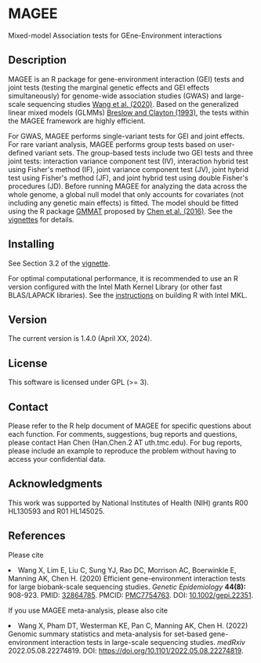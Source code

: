 # MAGEE
Mixed-model Association tests for GEne-Environment interactions

## Description
MAGEE is an R package for gene-environment interaction (GEI) tests and joint tests (testing the marginal genetic effects and GEI effects simultaneously) for genome-wide association studies (GWAS) and large-scale sequencing studies <a href="https://doi.org/10.1002/gepi.22351">Wang et al. (2020)</a>. Based on the generalized linear mixed models (GLMMs) <a href="https://doi.org/10.1080/01621459.1993.10594284">Breslow and Clayton (1993)</a>, the tests within the MAGEE framework are highly efficient. 

For GWAS, MAGEE performs single-variant tests for GEI and joint effects. For rare variant analysis, MAGEE performs group tests based on user-defined variant sets. The group-based tests include two GEI tests and three joint tests: interaction variance component test (IV), interaction hybrid test using Fisher's method (IF), joint variance component test (JV), joint hybrid test using Fisher's method (JF), and joint hybrid test using double Fisher's procedures (JD). Before running MAGEE for analyzing the data across the whole genome, a global null model that only accounts for covariates (not including any genetic main effects) is fitted. The model should be fitted using the R package <a href="https://CRAN.R-project.org/package=GMMAT">GMMAT</a> proposed by <a href="https://doi.org/10.1016/j.ajhg.2016.02.012">Chen et al. (2016)</a>. See the <a href="https://github.com/large-scale-gxe-methods/MAGEE/blob/master/inst/doc/MAGEE.pdf">vignettes</a> for details.

## Installing
See Section 3.2 of the <a href="https://github.com/large-scale-gxe-methods/MAGEE/blob/master/inst/doc/MAGEE.pdf">vignette</a>.

For optimal computational performance, it is recommended to use an R version configured with the Intel Math Kernel Library (or other fast BLAS/LAPACK libraries). See the <a href="https://www.intel.com/content/www/us/en/developer/articles/technical/using-onemkl-with-r.html">instructions</a> on building R with Intel MKL.

## Version
The current version is 1.4.0 (April XX, 2024).

## License
This software is licensed under GPL (>= 3).

## Contact
Please refer to the R help document of MAGEE for specific questions about each function. For comments, suggestions, bug reports and questions, please contact Han Chen (Han.Chen.2 AT uth.tmc.edu). For bug reports, please include an example to reproduce the problem without having to access your confidential data.

## Acknowledgments
This work was supported by National Institutes of Health (NIH) grants R00 HL130593 and R01 HL145025.

## References
<p>Please cite
<li>Wang X, Lim E, Liu C, Sung YJ, Rao DC, Morrison AC, Boerwinkle E, Manning AK, Chen H. (2020) Efficient gene-environment interaction tests for large biobank-scale sequencing studies. <em>Genetic Epidemiology</em> <b>44(8):</b> 908-923. PMID: <a href="https://www.ncbi.nlm.nih.gov/pubmed/32864785">32864785</a>. PMCID: <a href="https://www.ncbi.nlm.nih.gov/pmc/articles/PMC7754763/">PMC7754763</a>. DOI: <a href="https://doi.org/10.1002/gepi.22351">10.1002/gepi.22351</a>.</li></p>
<p>If you use MAGEE meta-analysis, please also cite
<li>Wang X, Pham DT, Westerman KE, Pan C, Manning AK, Chen H. (2022) Genomic summary statistics and meta-analysis for set-based gene-environment interaction tests in large-scale sequencing studies. <em>medRxiv</em> 2022.05.08.22274819. DOI: <a href="https://doi.org/10.1101/2022.05.08.22274819">https://doi.org/10.1101/2022.05.08.22274819</a>.</li></p>
